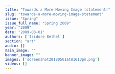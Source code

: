 ```yaml
---
title: "Towards a More Moving Image (statement)"
slug: "towards-a-more-moving-image-statement"
issue: "Spring"
issue_full_name: "Spring 2009"
year: "2009"
date: "2009-03-01"
authors: ['Isidore Bethel']
section: "art"
audio: []
main_image: ""
banner_image: ""
images: ['screenshot20180501at81613pm.png']
videos: []
---
```

